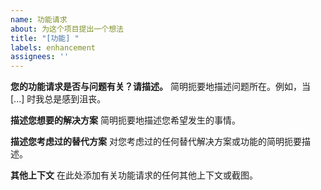 ```yaml
---
name: 功能请求
about: 为这个项目提出一个想法
title: "[功能] "
labels: enhancement
assignees: ''
---
```


**您的功能请求是否与问题有关？请描述。**
简明扼要地描述问题所在。例如，当 [...] 时我总是感到沮丧。

**描述您想要的解决方案**
简明扼要地描述您希望发生的事情。

**描述您考虑过的替代方案**
对您考虑过的任何替代解决方案或功能的简明扼要描述。

**其他上下文**
在此处添加有关功能请求的任何其他上下文或截图。
